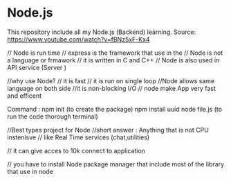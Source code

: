 # Node.js
This repository include all my Node.js (Backend) learning.
Source:
https://www.youtube.com/watch?v=fBNz5xF-Kx4  

// Node is run time 
// express is the framework that use in the 
// Node is not a language or frmawork 
// it is written in C and C++
// Node is also used in API service (Server )


//why use Node?
// it is fast 
// it is run on single loop
//Node allows same language on both side 
//it is non-blocking I/O
// node make App very fast and efficent 


Command :
npm init (to create the package)
npm install uuid
node file.js (to run the code thorough terminal)


//Best types project for Node
//short answer : Anything that is not CPU instenisve
// like Real Time services (chat,utilities)

// it can give acces to 10k connect to application

// you have to install  Node package manager  that include most of the library that use in node
